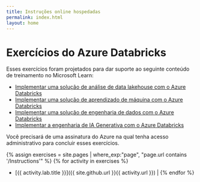 ```yaml
---
title: Instruções online hospedadas
permalink: index.html
layout: home
---
```


# Exercícios do Azure Databricks

Esses exercícios foram projetados para dar suporte ao seguinte conteúdo de treinamento no Microsoft Learn:

- [Implementar uma solução de análise de data lakehouse com o Azure Databricks](https://learn.microsoft.com/training/paths/data-engineer-azure-databricks/)
- [Implementar uma solução de aprendizado de máquina com o Azure Databricks](https://learn.microsoft.com/training/paths/build-operate-machine-learning-solutions-azure-databricks/)
- [Implementar uma solução de engenharia de dados com o Azure Databricks](https://learn.microsoft.com/training/paths/azure-databricks-data-engineer/)
- [Implementar a engenharia de IA Generativa com o Azure Databricks](https://learn.microsoft.com/training/paths/implement-generative-ai-engineering-azure-databricks/)

Você precisará de uma assinatura do Azure na qual tenha acesso administrativo para concluir esses exercícios.

{% assign exercises = site.pages | where_exp:"page", "page.url contains '/Instructions'" %} {% for activity in exercises  %}
- [{{ activity.lab.title }}]({{ site.github.url }}{{ activity.url }}) | {% endfor %}
